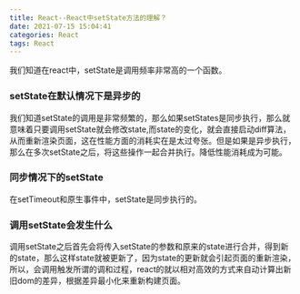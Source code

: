 ```yaml
---
title: React--React中setState方法的理解？
date: 2021-07-15 15:04:41
categories: React
tags: React
---
```

我们知道在react中，setState是调用频率非常高的一个函数。
### setState在默认情况下是异步的
我们知道setState的调用是非常频繁的，那么如果setStates是同步执行，那么就意味着只要调用setState就会修改state,而state的变化，就会直接启动diff算法，从而重新渲染页面，这在性能方面的消耗实在是太过夸张。但是如果是异步执行，那么在多次setState之后，将这些操作一起合并执行。降低性能消耗成为可能。

### 同步情况下的setState
在setTimeout和原生事件中，setState是同步执行的。

### 调用setState会发生什么
调用setState之后首先会将传入setState的参数和原来的state进行合并，得到新的state，那么这样state就被更新了，因为state的更新就会引起页面的重新渲染，所以，会调用触发所谓的调和过程，react的就以相对高效的方式来自动计算出新旧dom的差异，根据差异最小化来重新构建页面。